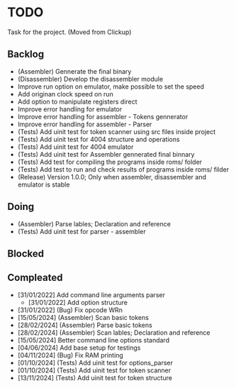 # TODO

Task for the project. (Moved from Clickup)

## Backlog

- (Assembler) Gennerate the final binary
- (Disassembler) Develop the disassembler module
- Improve run option on emulator, make possible to set the speed
- Add originan clock speed on run
- Add option to manipulate registers direct
- Improve error handling for emulator
- Improve error handling for assembler - Tokens gennerator
- Improve error handling for assembler - Parser
- (Tests) Add uinit test for token scanner using src files inside project
- (Tests) Add uinit test for 4004 structure and operations
- (Tests) Add uinit test for 4004 emulator
- (Tests) Add uinit test for Assembler gennerated final binnary
- (Tests) Add test for compiling the programs inside roms/ folder
- (Tests) Add test to run and check results of programs inside roms/ filder
- (Release) Version 1.0.0; Only when assembler, disassembler and emulator is stable

## Doing

- (Assembler) Parse lables; Declaration and reference
- (Tests) Add uinit test for parser - assembler

## Blocked

## Compleated

- [31/01/2022] Add command line arguments parser
    - [31/01/2022] Add option structure
- [31/01/2022] (Bug) Fix opcode WRn
- [15/05/2024] (Assembler) Scan basic tokens
- [28/02/2024] (Assembler) Parse basic tokens
- [28/02/2024] (Assembler) Scan lables; Declaration and reference
- [15/05/2024] Better command line options standard
- [04/06/2024] Add base setup for testings
- [04/11/2024] (Bug) Fix RAM printing
- [01/10/2024] (Tests) Add uinit test for options_parser
- [01/10/2024] (Tests) Add uinit test for token scanner
- [13/11/2024] (Tests) Add uinit test for token structure
